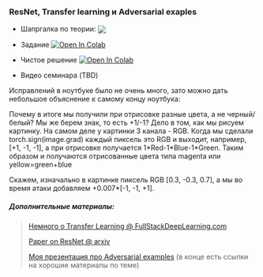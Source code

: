 ### ResNet, Transfer learning и Adversarial exaples 

- Шапргалка по теории: <a href="https://kirili4ik.notion.site/5-ResNet-Transfer-learning-FGSM-b0fd062aaf0247dc9d1f949af76de445">
      <img align="center" src="https://img.shields.io/badge/Notion-000000?logo=notion&logoColor=white"/>
  </a>

- Задание [![Open In Colab](https://colab.research.google.com/assets/colab-badge.svg)](https://colab.research.google.com/github/kirili4ik/iad-deep-learning/blob/premium/2021/seminars/sem05/sem05_task.ipynb)
- Чистое решение [![Open In Colab](https://colab.research.google.com/assets/colab-badge.svg)](https://colab.research.google.com/github/kirili4ik/iad-deep-learning/blob/premium/2021/seminars/sem05/sem05_solution.ipynb)
- Видео семинара (TBD)



Исправлений в ноутбуке было не очень много, зато можно дать небольшое объяснение к самому концу ноутбука:

Почему в итоге мы получили при отрисовке разные цвета, а не черный/белый? Мы же берем знак, то есть +1/-1? Дело в том, как мы рисуем картинку. На самом деле у картинки 3 канала - RGB. Когда мы сделали torch.sign(image.grad) каждый пиксель это RGB и выходит, например, [+1, -1, -1], а при отрисовке получается 1\*Red-1\*Blue-1*Green. Таким образом и получаются отрисованные цвета типа magenta или yellow=green+blue

Скажем, изначально в картинке пиксель RGB [0.3, -0.3, 0.7], а мы во время атаки добавляем +0.007*[-1, -1, +1].


##### Дополнительные материалы:
> [Немного о Transfer Learning @ FullStackDeepLearning.com](https://fullstackdeeplearning.com/spring2021/lecture-4/)
>
> [Paper on ResNet @ arxiv](https://arxiv.org/abs/1512.03385)
>
> [Моя презентация про Adversarial examples](https://github.com/Kirili4ik/pres-n-articles/blob/master/Adversarial_examples.pdf) (в конце есть ссылки на хорошие материалы по теме)
